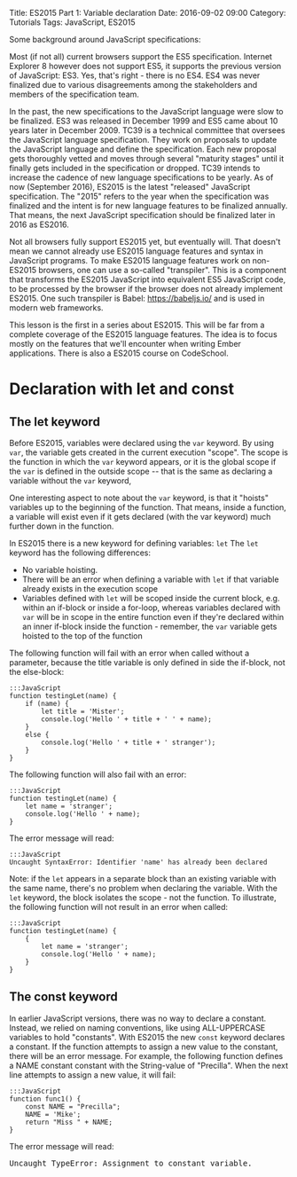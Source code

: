 Title: ES2015 Part 1: Variable declaration
Date: 2016-09-02 09:00
Category: Tutorials
Tags: JavaScript, ES2015

Some background around JavaScript specifications:

Most (if not all) current browsers support the ES5 specification. Internet Explorer 8 however does not support ES5, it supports the previous version of JavaScript: ES3. Yes, that's right - there is no ES4. ES4 was never finalized due to various disagreements among the stakeholders and members of the specification team.

In the past, the new specifications to the JavaScript language were slow to be finalized. ES3 was released in December 1999 and ES5 came about 10 years later in December 2009.
TC39 is a technical committee that oversees the JavaScript language specification. They work on proposals to update the JavaScript language and define the specification. Each new proposal gets thoroughly vetted and moves through several "maturity stages" until it finally gets included in the specification or dropped. TC39 intends to increase the cadence of new language specifications to be yearly. As of now (September 2016), ES2015 is the latest "released" JavaScript specification. The "2015" refers to the year when the specification was finalized and the intent is for new language features to be finalized annually. That means, the next JavaScript specification should be finalized later in 2016 as ES2016. 

Not all browsers fully support ES2015 yet, but eventually will. That doesn't mean we cannot already use ES2015 language features and syntax in JavaScript programs. To make ES2015 language features work on non-ES2015 browsers, one can use a so-called "transpiler". This is a component that transforms the ES2015 JavaScript into equivalent ES5 JavaScript code, to be processed by the browser if the browser does not already implement ES2015. One such transpiler is Babel: https://babeljs.io/ and is used in modern web frameworks.

This lesson is the first in a series about ES2015. This will be far from a complete coverage of the ES2015 language features. The idea is to focus mostly on the features that we'll encounter when writing Ember applications. There is also a ES2015 course on CodeSchool.

# Declaration with let and const

## The let keyword

Before ES2015, variables were declared using the `var` keyword. By using `var`, the variable gets created in the current execution "scope". The scope is the function in which the `var` keyword appears, or it is the global scope if the `var` is defined in the outside scope -- that is the same as declaring a variable without the `var` keyword,

One interesting aspect to note about the `var` keyword, is that it "hoists" variables up to the beginning of the function. That means, inside a function, a variable will exist even if it gets declared (with the var keyword) much further down in the function.

In ES2015 there is a new keyword for defining variables: `let`
The `let` keyword has the following differences:

* No variable hoisting.
* There will be an error when defining a variable with `let` if that variable already exists in the execution scope
* Variables defined with `let` will be scoped inside the current block, e.g. within an if-block or inside a for-loop, whereas variables declared with `var` will be in scope in the entire function even if they're declared within an inner if-block inside the function - remember, the `var` variable gets hoisted to the top of the function

The following function will fail with an error when called without a parameter, because the title variable is only defined in side the if-block, not the else-block:

    :::JavaScript
    function testingLet(name) {
        if (name) {
            let title = 'Mister';
            console.log('Hello ' + title + ' ' + name);
        }
        else {
            console.log('Hello ' + title + ' stranger');
        }
    }

The following function will also fail with an error:

    :::JavaScript
    function testingLet(name) {
        let name = 'stranger';
        console.log('Hello ' + name);
    }

The error message will read:

    :::JavaScript
    Uncaught SyntaxError: Identifier 'name' has already been declared

Note: if the `let` appears in a separate block than an existing variable with the same name, there's no problem when declaring the variable. With the `let` keyword, the block isolates the scope - not the function. To illustrate, the following function will not result in an error when called:

    :::JavaScript
    function testingLet(name) {
        {
            let name = 'stranger';
            console.log('Hello ' + name);
        }
    }

## The const keyword

In earlier JavaScript versions, there was no way to declare a constant. Instead, we relied on naming conventions, like using ALL-UPPERCASE variables to hold "constants".
With ES2015 the new `const` keyword declares a constant. If the function attempts to assign a new value to the constant, there will be an error message. For example, the following function defines a NAME constant constant with the String-value of "Precilla". When the next line attempts to assign a new value, it will fail:

    :::JavaScript
    function func1() {
        const NAME = "Precilla";
        NAME = 'Mike';
        return "Miss " + NAME;
    }

The error message will read: 

<pre>
Uncaught TypeError: Assignment to constant variable.
</pre>

